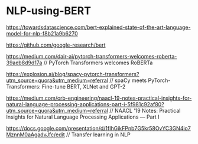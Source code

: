 # NLP-using-BERT

https://towardsdatascience.com/bert-explained-state-of-the-art-language-model-for-nlp-f8b21a9b6270

https://github.com/google-research/bert

https://medium.com/dair-ai/pytorch-transformers-welcomes-roberta-39aeb8d9d17a // PyTorch Transformers welcomes RoBERTa

https://explosion.ai/blog/spacy-pytorch-transformers?utm_source=quora&utm_medium=referral // spaCy meets PyTorch-Transformers: Fine-tune BERT, XLNet and GPT-2

https://medium.com/orb-engineering/naacl-19-notes-practical-insights-for-natural-language-processing-applications-part-i-5f981c92af80?utm_source=quora&utm_medium=referral // NAACL ’19 Notes: Practical Insights for Natural Language Processing Applications — Part I

https://docs.google.com/presentation/d/1fIhGikFPnb7G5kr58OvYC3GN4io7MznnM0aAgadvJfc/edit // Transfer learning in NLP
